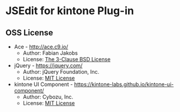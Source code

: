 # JSEdit for kintone Plug-in

## OSS License

* Ace - http://ace.c9.io/
  * Author: Fabian Jakobs
  * License: [The 3-Clause BSD License](https://github.com/ajaxorg/ace/blob/v1.4.1/LICENSE)
* jQuery - https://jquery.com/
  * Author: jQuery Foundation, Inc.
  * License: [MIT License](https://github.com/jquery/jquery/blob/2.1.3/LICENSE.txt)
* kintone UI Component - https://kintone-labs.github.io/kintone-ui-component/  
  * Author: Cybozu, Inc.
  * License: [MIT License](https://github.com/kintone-labs/kintone-ui-component/blob/v0.4.2/LICENSE)
